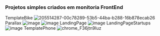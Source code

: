 ### Projetos simples criados  em  monitoria FrontEnd
TemplateBike
![205514287-00c78289-53b5-44ba-b288-16b878ecab26](https://user-images.githubusercontent.com/93550467/210151665-98ec3347-e762-4aaf-b96d-b0c058b66e28.gif)
Parallax
![image](https://user-images.githubusercontent.com/93550467/210151925-0be1df81-7b9e-4177-bc5a-a50b91728b2f.png)
![image](https://user-images.githubusercontent.com/93550467/210151945-3a882663-9081-4fb8-bb26-3ea69d84aa3c.png)
LandingPage
![image](https://user-images.githubusercontent.com/93550467/210152041-db5d9d95-b348-4d23-9780-55e8bc95cfa6.png)
LandingPageStartups
![image](https://user-images.githubusercontent.com/93550467/210152196-84168fda-fee4-40ec-a81e-546bed7df0b6.png)
TemplatePhone
![chrome_F36jtn9Iuz](https://user-images.githubusercontent.com/93550467/210152339-3e4dfdd3-9fa9-46dd-abe9-75e1f8952f6f.gif)


